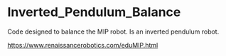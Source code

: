 # Inverted_Pendulum_Balance
Code designed to balance the MIP robot.  Is an inverted pendulum robot.

https://www.renaissancerobotics.com/eduMIP.html
